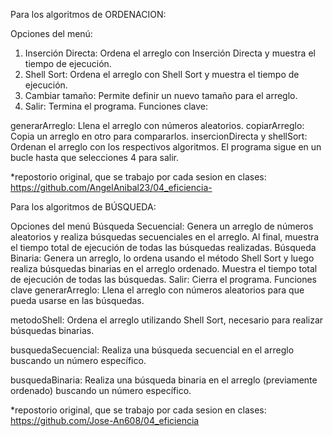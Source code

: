 Para los algoritmos de ORDENACION: 

Opciones del menú:

1. Inserción Directa: Ordena el arreglo con Inserción Directa y muestra el tiempo de ejecución.
2. Shell Sort: Ordena el arreglo con Shell Sort y muestra el tiempo de ejecución.
3. Cambiar tamaño: Permite definir un nuevo tamaño para el arreglo.
4. Salir: Termina el programa.
Funciones clave:

generarArreglo: Llena el arreglo con números aleatorios.
copiarArreglo: Copia un arreglo en otro para compararlos.
insercionDirecta y shellSort: Ordenan el arreglo con los respectivos algoritmos.
El programa sigue en un bucle hasta que selecciones 4 para salir.

*repostorio original, que se trabajo por cada sesion en clases: https://github.com/AngelAnibal23/04_eficiencia-

Para los algoritmos de BÚSQUEDA: 

Opciones del menú
Búsqueda Secuencial: Genera un arreglo de números aleatorios y realiza búsquedas secuenciales en el arreglo. Al final, muestra el tiempo total de ejecución de todas las búsquedas realizadas.
Búsqueda Binaria: Genera un arreglo, lo ordena usando el método Shell Sort y luego realiza búsquedas binarias en el arreglo ordenado. Muestra el tiempo total de ejecución de todas las búsquedas.
Salir: Cierra el programa.
Funciones clave
generarArreglo: Llena el arreglo con números aleatorios para que pueda usarse en las búsquedas.

metodoShell: Ordena el arreglo utilizando Shell Sort, necesario para realizar búsquedas binarias.

busquedaSecuencial: Realiza una búsqueda secuencial en el arreglo buscando un número específico.

busquedaBinaria: Realiza una búsqueda binaria en el arreglo (previamente ordenado) buscando un número específico.

*repostorio original, que se trabajo por cada sesion en clases: https://github.com/Jose-An608/04_eficiencia

